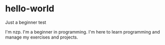# hello-world
Just a beginner test

I'm nzp. I'm a beginner in programming.
I'm here to learn programming and manage my exercises and projects.

